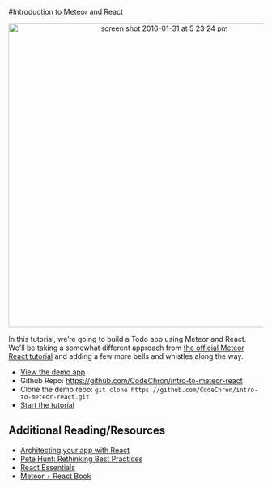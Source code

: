 #Introduction to Meteor and React

<div style="text-align:center">
<a href="http://intro-to-meteor-react.meteor.com/"><img width="600" alt="screen shot 2016-01-31 at 5 23 24 pm" src="https://cloud.githubusercontent.com/assets/819213/12705378/653eea50-c83f-11e5-9e10-db3fc4dc5236.png"></a></div></div>

In this tutorial, we’re going to build a Todo app using Meteor and React.  We'll be taking a somewhat different approach from [the official Meteor React tutorial](https://www.meteor.com/tutorials/react/creating-an-app) and adding a few more bells and whistles along the way.

- [View the demo app](http://intro-to-meteor-react.meteor.com/)
- Github Repo: https://github.com/CodeChron/intro-to-meteor-react 
- Clone the demo repo: ```git clone https://github.com/CodeChron/intro-to-meteor-react.git```
- [Start the tutorial](https://codechron.gitbooks.io/intro-to-meteor-with-react/content/)

## Additional Reading/Resources
- [Architecting your app with React](https://lincolnloop.com/blog/architecting-your-app-react-part-1/)
- [Pete Hunt: Rethinking Best Practices](https://www.youtube.com/watch?v=DgVS-zXgMTk#t=1432)
- [React Essentials](https://github.com/fedosejev/react-essentials)
- [Meteor + React Book](http://kenrogers.co/meteor-react/)